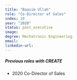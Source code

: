```yaml
---
title: "Baasim Ullah"
role: "Co-Director of Sales"
index: 10
year: "2020"
status: past_executive
image: 
degree: Mechatronic Engineering
email:
linkedin-url:
---
```

##### Previous roles with CREATE

- 2020 Co-Director of Sales
